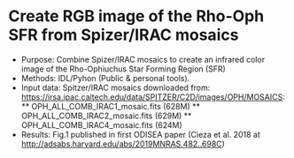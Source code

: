 # Create RGB image of the Rho-Oph SFR from Spizer/IRAC mosaics

* Purpose: Combine Spizer/IRAC mosaics to create an infrared color image of the Rho-Ophiuchus Star Forming Region (SFR)
* Methods: IDL/Pyhon (Public & personal tools).
* Input data: Spitzer/IRAC mosaics downloaded from: https://irsa.ipac.caltech.edu/data/SPITZER/C2D/images/OPH/MOSAICS:
** OPH_ALL_COMB_IRAC1_mosaic.fits (628M)
** OPH_ALL_COMB_IRAC2_mosaic.fits (629M)
** OPH_ALL_COMB_IRAC4_mosaic.fits (624M)
* Results: Fig.1 published in first ODISEA paper (Cieza et al. 2018 at http://adsabs.harvard.edu/abs/2019MNRAS.482..698C)
